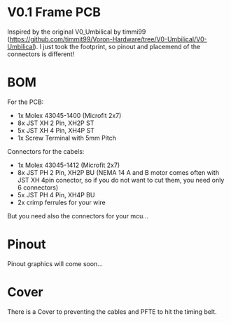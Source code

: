 # V0.1 Frame PCB

Inspired by the original V0_Umbilical by timmi99 (https://github.com/timmit99/Voron-Hardware/tree/V0-Umbilical/V0-Umbilical). I just took the footprint, so pinout and placemend of the connectors is different!

# BOM

For the PCB:
- 1x Molex 43045-1400 (Microfit 2x7) 
- 8x JST XH 2 Pin, XH2P ST
- 5x JST XH 4 Pin, XH4P ST
- 1x Screw Terminal with 5mm Pitch

Connectors for the cabels:
- 1x Molex 43045-1412 (Microfit 2x7)
- 8x JST PH 2 Pin, XH2P BU (NEMA 14 A and B motor comes often with JST XH 4pin conector, so if you do not want to cut them, you need only 6 connectors)
- 5x JST PH 4 Pin, XH4P BU
- 2x crimp ferrules for your wire

But you need also the connectors for your mcu...

# Pinout

Pinout graphics will come soon...

# Cover

There is a Cover to preventing the cables and PFTE to hit the timing belt.
